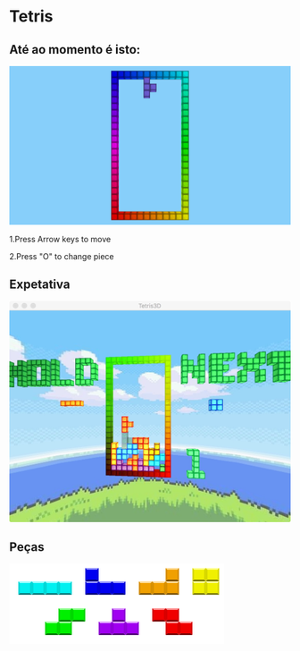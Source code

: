 # Tetris

## Até ao momento é isto:
![status](./textures/status.png "status")

1.Press Arrow keys to move

2.Press "O" to change piece

## Expetativa
![expectation](./textures/expectations.jpeg "expectation")

## Peças
![pieces](./textures/pieces.png "pieces")
